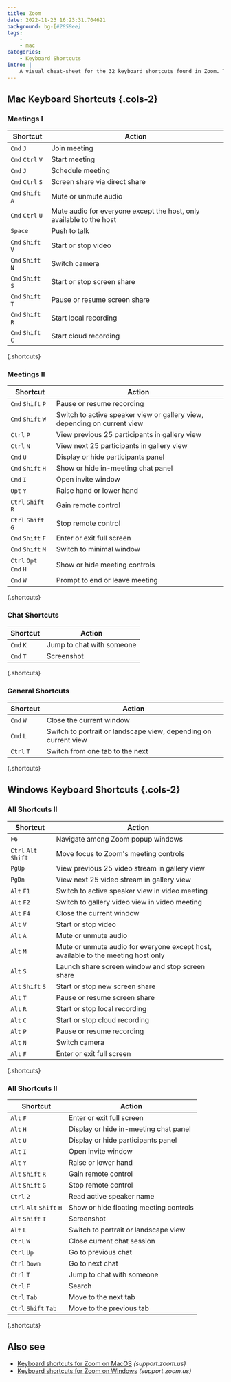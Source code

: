 ```yaml
---
title: Zoom 
date: 2022-11-23 16:23:31.704621
background: bg-[#2858ee]
tags: 
    - 
    - mac
categories:
    - Keyboard Shortcuts
intro: |
    A visual cheat-sheet for the 32 keyboard shortcuts found in Zoom. These shortcuts are for MacOS, for Windows visit /zoom-windows.
---
```




Mac Keyboard Shortcuts {.cols-2}
------------------



### Meetings I

Shortcut | Action
---|---
`Cmd` `J`  | Join meeting
`Cmd` `Ctrl` `V`  | Start meeting
`Cmd` `J`  | Schedule meeting
`Cmd` `Ctrl` `S`  | Screen share via direct share
`Cmd` `Shift` `A`  | Mute or unmute audio
`Cmd` `Ctrl` `U`  | Mute audio for everyone except the host, only available to the host
`Space`  | Push to talk
`Cmd` `Shift` `V`  | Start or stop video
`Cmd` `Shift` `N`  | Switch camera
`Cmd` `Shift` `S`  | Start or stop screen share
`Cmd` `Shift` `T`  | Pause or resume screen share
`Cmd` `Shift` `R`  | Start local recording
`Cmd` `Shift` `C`  | Start cloud recording
{.shortcuts}




### Meetings II

Shortcut | Action
---|---
`Cmd` `Shift` `P`  | Pause or resume recording
`Cmd` `Shift` `W`  | Switch to active speaker view or gallery view, depending on current view
`Ctrl` `P`  | View previous 25 participants in gallery view
`Ctrl` `N`  | View next 25 participants in gallery view
`Cmd` `U`  | Display or hide participants panel
`Cmd` `Shift` `H`  | Show or hide in-meeting chat panel
`Cmd` `I`  | Open invite window
`Opt` `Y`  | Raise hand or lower hand
`Ctrl` `Shift` `R`  | Gain remote control
`Ctrl` `Shift` `G`  | Stop remote control
`Cmd` `Shift` `F`  | Enter or exit full screen
`Cmd` `Shift` `M`  | Switch to minimal window
`Ctrl` `Opt` `Cmd` `H`  | Show or hide meeting controls
`Cmd` `W`  | Prompt to end or leave meeting
{.shortcuts}


### Chat Shortcuts

Shortcut | Action
---|---
`Cmd` `K`  | Jump to chat with someone
`Cmd` `T`  | Screenshot
{.shortcuts}


### General Shortcuts

Shortcut | Action
---|---
`Cmd` `W`  | Close the current window
`Cmd` `L`  | Switch to portrait or landscape view, depending on current view
`Ctrl` `T`  | Switch from one tab to the next
{.shortcuts}






Windows Keyboard Shortcuts {.cols-2}
------------------



### All Shortcuts II

Shortcut | Action
---|---
`F6`  | Navigate among Zoom popup windows
`Ctrl` `Alt` `Shift`  | Move focus to Zoom's meeting controls
`PgUp`  | View previous 25 video stream in gallery view
`PgDn`  | View next 25 video stream in gallery view
`Alt` `F1`  | Switch to active speaker view in video meeting
`Alt` `F2`  | Switch to gallery video view in video meeting
`Alt` `F4`  | Close the current window
`Alt` `V`  | Start or stop video
`Alt` `A`  | Mute or unmute audio
`Alt` `M`  | Mute or unmute audio for everyone except host, available to the meeting host only
`Alt` `S`  | Launch share screen window and stop screen share
`Alt` `Shift` `S`  | Start or stop new screen share
`Alt` `T`  | Pause or resume screen share
`Alt` `R`  | Start or stop local recording
`Alt` `C`  | Start or stop cloud recording
`Alt` `P`  | Pause or resume recording
`Alt` `N`  | Switch camera
`Alt` `F`  | Enter or exit full screen
{.shortcuts}





### All Shortcuts II

Shortcut | Action
---|---
`Alt` `F`  | Enter or exit full screen
`Alt` `H`  | Display or hide in-meeting chat panel
`Alt` `U`  | Display or hide participants panel
`Alt` `I`  | Open invite window
`Alt` `Y`  | Raise or lower hand
`Alt` `Shift` `R`  | Gain remote control
`Alt` `Shift` `G`  | Stop remote control
`Ctrl` `2`  | Read active speaker name
`Ctrl` `Alt` `Shift` `H`  | Show or hide floating meeting controls
`Alt` `Shift` `T`  | Screenshot
`Alt` `L`  | Switch to portrait or landscape view
`Ctrl` `W`  | Close current chat session
`Ctrl` `Up`  | Go to previous chat
`Ctrl` `Down`  | Go to next chat
`Ctrl` `T`  | Jump to chat with someone
`Ctrl` `F`  | Search
`Ctrl` `Tab`  | Move to the next tab
`Ctrl` `Shift` `Tab`  | Move to the previous tab
{.shortcuts}




Also see
--------
- [Keyboard shortcuts for Zoom on MacOS](https://support.zoom.us/hc/en-us/articles/205683899-Hot-Keys-and-Keyboard-Shortcuts-for-Zoom) _(support.zoom.us)_
- [Keyboard shortcuts for Zoom on Windows](https://support.zoom.us/hc/en-us/articles/205683899-Hot-Keys-and-Keyboard-Shortcuts-for-Zoom) _(support.zoom.us)_
